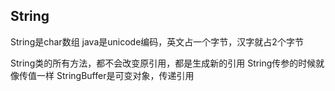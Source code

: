 ## String
String是char数组
java是unicode编码，英文占一个字节，汉字就占2个字节

String类的所有方法，都不会改变原引用，都是生成新的引用
String传参的时候就像传值一样
StringBuffer是可变对象，传递引用